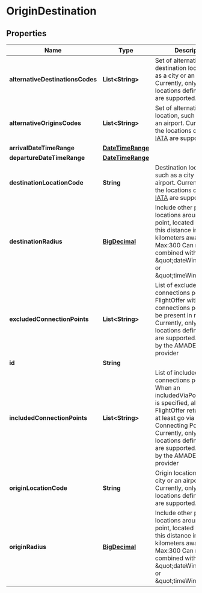 # OriginDestination

## Properties
Name | Type | Description | Notes
------------ | ------------- | ------------- | -------------
**alternativeDestinationsCodes** | **List&lt;String&gt;** | Set of alternative destination location, such as a city or an airport. Currently, only the locations defined in [IATA](http://www.iata.org/publications/Pages/code-search.aspx) are supported. |  [optional]
**alternativeOriginsCodes** | **List&lt;String&gt;** | Set of alternative origin location, such as a city or an airport. Currently, only the locations defined in [IATA](http://www.iata.org/publications/Pages/code-search.aspx) are supported. |  [optional]
**arrivalDateTimeRange** | [**DateTimeRange**](DateTimeRange.md) |  |  [optional]
**departureDateTimeRange** | [**DateTimeRange**](DateTimeRange.md) |  |  [optional]
**destinationLocationCode** | **String** | Destination location, such as a city or an airport. Currently, only the locations defined in [IATA](http://www.iata.org/publications/Pages/code-search.aspx) are supported. |  [optional]
**destinationRadius** | [**BigDecimal**](BigDecimal.md) | Include other possible locations around the point, located less than this distance in kilometers away. Max:300  Can not be combined with \&quot;dateWindow\&quot; or \&quot;timeWindow\&quot;.  |  [optional]
**excludedConnectionPoints** | **List&lt;String&gt;** | List of excluded connections points. Any FlightOffer with these connections points will be present in response. Currently, only the locations defined in IATA are supported. Used only by the AMADEUS provider |  [optional]
**id** | **String** |  |  [optional]
**includedConnectionPoints** | **List&lt;String&gt;** | List of included connections points. When an includedViaPoints option is specified, all FlightOffer returned must at least go via this Connecting Point. Currently, only the locations defined in IATA are supported. Used only by the AMADEUS provider |  [optional]
**originLocationCode** | **String** | Origin location, such as a city or an airport. Currently, only the locations defined in [IATA](http://www.iata.org/publications/Pages/code-search.aspx) are supported. |  [optional]
**originRadius** | [**BigDecimal**](BigDecimal.md) | Include other possible locations around the point, located less than this distance in kilometers away. Max:300  Can not be combined with \&quot;dateWindow\&quot; or \&quot;timeWindow\&quot;.  |  [optional]
